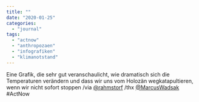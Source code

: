 ```yaml
---
title: ""
date: "2020-01-25"
categories: 
  - "journal"
tags: 
  - "actnow"
  - "anthropozaen"
  - "infografiken"
  - "klimanotstand"
---
```


Eine Grafik, die sehr gut veranschaulicht, wie dramatisch sich die Temperaturen verändern und dass wir uns vom Holozän wegkatapultieren, wenn wir nicht sofort stoppen /via [@rahmstorf](https://twitter.com/rahmstorf?ref_src=twsrc%5Egoogle%7Ctwcamp%5Eserp%7Ctwgr%5Eauthor "Stefan Rahmstorf (@rahmstorf) / Twitter") /thx [@MarcusWadsak](https://twitter.com/MarcusWadsak "Marcus Wadsak 😇 (@MarcusWadsak) / Twitter") #ActNow
